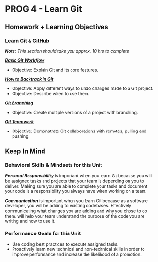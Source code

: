 # PROG 4 - Learn Git

## Homework + Learning Objectives

### **Learn Git & GitHub**

***Note:** This section should take you approx. 10 hrs to complete*

[***Basic Git Workflow***](https://www.codecademy.com/learn/learn-git)

- Objective: Explain Git and its core features.

[***How to Backtrack in Git***](https://www.codecademy.com/courses/learn-git/lessons/git-backtracking/resume)

- Objective: Apply different ways to undo changes made to a Git project.
- Objective: Describe when to use them.

[***Git Branching***](https://www.codecademy.com/courses/learn-git/lessons/git-branching/resume)

- Objective: Create multiple versions of a project with branching.

[***Git Teamwork***](https://www.codecademy.com/courses/learn-git/lessons/git-teamwork/resume)

- Objective: Demonstrate Git collaborations with remotes, pulling and pushing.

## Keep In Mind

### Behavioral Skills & Mindsets for this Unit

***Personal Responsibility*** is important when you learn Git because you will be assigned tasks and projects that your team is depending on you to deliver. Making sure you are able to complete your tasks and document your code is a responsibility you always have when working on a team.

***Communication*** is important when you learn Git because as a software developer, you will be adding to existing codebases. Effectively communicating what changes you are adding and why you chose to do them, will help your team understand the purpose of the code you are writing and how to use it.

### Performance Goals for this Unit

- Use coding best practices to execute assigned tasks.
- Proactively learn new technical and non-technical skills in order to improve performance and increase the likelihood of a promotion.
